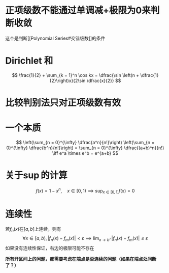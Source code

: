# 正项级数不能通过单调减$+$极限为$0$来判断收敛
这个是判断[[Polynomial Series#交错级数]]的条件

# Dirichlet 和
$$
\frac{1}{2} + \sum_{k = 1}^n \cos kx = \dfrac{\sin \left(n + \dfrac{1}{2}\right)x}{2\sin \dfrac{x}{2}}
$$
# 比较判别法只对正项级数有效

# 一个本质
$$
\left(\sum_{n = 0}^{\infty} \dfrac{a^n}{n!}\right) \left(\sum_{n = 0}^{\infty} \dfrac{b^n}{n!}\right) = \sum_{n = 0}^{\infty} \dfrac{(a+b)^n}{n!} \iff e^a \times e^b = e^{a+b}
$$
# 关于$\sup$的计算
$$
f(x) = 1 -x^n, \quad x \in [0,1) \implies \sup_{x \in[0, 1)} f(x) = 0
$$
# 连续性
若$f_n(x)$在$[a, b]$上连续，则有
$$
\forall x \in [a,b), \left|{f_n(x)-f_m(x)}\right| < \varepsilon \implies \lim_{x \to b^-}\left|{f_n(x)-f_m(x)}\right| \le \varepsilon
$$
如果没有连续性保证，右边的极限可能不存在

**所有开区间上的问题，都需要考虑在端点是否连续的问题（如果在端点处间断了？）**

